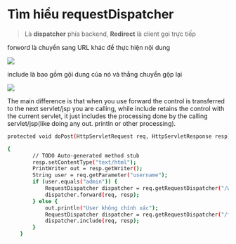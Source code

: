 # Tìm hiểu requestDispatcher

> Là **dispatcher** phía backend,
> **Redirect** là client gọi trực tiếp

forword là chuyển sang URL khác để thực hiện nội dung

![](https://d2jdgazzki9vjm.cloudfront.net/images/forward.JPG)

include là bao gồm gội dung của nó và thằng chuyển gộp lại

![](https://d2jdgazzki9vjm.cloudfront.net/images/include.JPG)

The main difference is that when you use forward the control is transferred to the next servlet/jsp you are calling, while include retains the control with the current servlet, it just includes the processing done by the calling servlet/jsp(like doing any out. println or other processing).

```sh
protected void doPost(HttpServletRequest req, HttpServletResponse resp) throws ServletException, IOException

{
		// TODO Auto-generated method stub
		resp.setContentType("text/html");
		PrintWriter out = resp.getWriter();
		String user = req.getParameter("username");
		if (user.equals("admin")) {
			RequestDispatcher dispatcher = req.getRequestDispatcher("/welcome");
			dispatcher.forward(req, resp);
		} else {
			out.println("User không chính xác");
			RequestDispatcher dispatcher = req.getRequestDispatcher("/form-login");
			dispatcher.include(req, resp);
		}
	}

```
